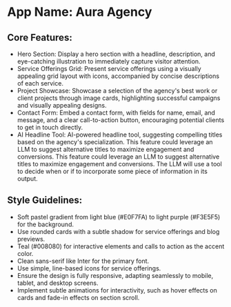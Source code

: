 # **App Name**: Aura Agency

## Core Features:

- Hero Section: Display a hero section with a headline, description, and eye-catching illustration to immediately capture visitor attention.
- Service Offerings Grid: Present service offerings using a visually appealing grid layout with icons, accompanied by concise descriptions of each service.
- Project Showcase: Showcase a selection of the agency's best work or client projects through image cards, highlighting successful campaigns and visually appealing designs.
- Contact Form: Embed a contact form, with fields for name, email, and message, and a clear call-to-action button, encouraging potential clients to get in touch directly.
- AI Headline Tool: AI-powered headline tool, suggesting compelling titles based on the agency's specialization. This feature could leverage an LLM to suggest alternative titles to maximize engagement and conversions. This feature could leverage an LLM to suggest alternative titles to maximize engagement and conversions. The LLM will use a tool to decide when or if to incorporate some piece of information in its output.

## Style Guidelines:

- Soft pastel gradient from light blue (#E0F7FA) to light purple (#F3E5F5) for the background.
- Use rounded cards with a subtle shadow for service offerings and blog previews.
- Teal (#008080) for interactive elements and calls to action as the accent color.
- Clean sans-serif like Inter for the primary font.
- Use simple, line-based icons for service offerings.
- Ensure the design is fully responsive, adapting seamlessly to mobile, tablet, and desktop screens.
- Implement subtle animations for interactivity, such as hover effects on cards and fade-in effects on section scroll.